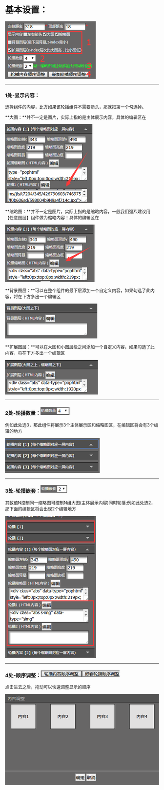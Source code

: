 # **基本设置：**

![](/assets/imdfert.png)

---

### **1处-显示内容：**

选择组件的内容，比方如果该轮播组件不需要箭头，那就把第一个勾选掉。

**大图：**并不一定是图片，实际上指的是主体展示内容，具体的编辑区在

![](/assets/imdett.png)

**缩略图：**并不一定是图片，实际上指的是缩略内容，一般我们强烈建议用【任意图层】组件做为缩略内容！具体的编辑区在

![](/assets/imfrt.png)

**背景图层：**可以在整个组件的最下层添加一个自定义内容，如果勾选了此内容，将在下方多出一个编辑区

![](/assets/imrtort.png)

**扩展图层：**可以在大图和小图层级之间添加一个自定义内容，如果勾选了此内容，将在下方多出一个编辑区

![](/assets/imgfort.png)

---

### **2处-轮播数量：**![](/assets/imddfrt.png)

例如此处选3，那此组件将展示3个主体展示区和缩略图区，在编辑区将会有3个编辑的地方

![](/assets/imREt.png)

---

### **3处-轮播嵌套：**![](/assets/imdetrt.png)

其数值N控制同一缩略图可控制N组大图\(主体展示内容\)同时轮播;例如此处选2，那下面的编辑区将会出现2个编辑地方

![](/assets/im357rt.png)

---

### **4处-顺序调整：**![](/assets/iddtrt.png)

点击进去之后，拖动可以快速调整显示的顺序

![](/assets/iee76rt.png)

